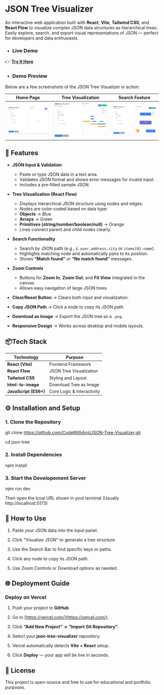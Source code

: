 # JSON Tree Visualizer

An interactive web application built with **React**, **Vite**, **Tailwind CSS**, and **React Flow** to visualize complex JSON data structures as hierarchical trees. Easily explore, search, and export visual representations of JSON — perfect for developers and data enthusiasts.

- ### Live Demo

👉 **[Try It Here](https://json-tree-visualizer-wine.vercel.app/)**

- ### Demo Preview
   
Below are a few screenshots of the JSON Tree Visualizer in action:

| Home Page | Tree Visualization | Search Feature |
|------------|-------------------|----------------|
| ![Home Page](https://github.com/CodeWithAnji/JSON-Tree-Visualizer/blob/a6d17341b50b2b1b8a3ae5a4d0a66a86065b731b/src/Screenshorts/home.png) | ![Tree Visualization](https://github.com/CodeWithAnji/JSON-Tree-Visualizer/blob/cfb3f73097365ca53f1ecccf0404ac098bac8d25/src/Screenshorts/treevisual.png) | ![Search Feature](https://github.com/CodeWithAnji/JSON-Tree-Visualizer/blob/cfb3f73097365ca53f1ecccf0404ac098bac8d25/src/Screenshorts/searching.png) |



## 🚀 Features

- **JSON Input & Validation**
  - Paste or type JSON data in a text area.
  - Validates JSON format and shows error messages for invalid input.
  - Includes a pre-filled sample JSON.

- **Tree Visualization (React Flow)**
  - Displays hierarchical JSON structure using nodes and edges.
  - Nodes are color-coded based on data type:
  - **Objects** → Blue
  - **Arrays** → Green
  - **Primitives (string/number/boolean/null)** → Orange
  - Lines connect parent and child nodes clearly.

- **Search Functionality**
  - Search by JSON path (e.g., `$.user.address.city` or `items[0].name`).
  - Highlights matching node and automatically pans to its position.
  - Shows **“Match found”** or **“No match found”** messages.

- **Zoom Controls**
  - Buttons for **Zoom In**, **Zoom Out**, and **Fit View** integrated in the canvas.
  - Allows easy navigation of large JSON trees.
- **Clear/Reset Button** → Clears both input and visualization.
- **Copy JSON Path** → Click a node to copy its JSON path.
- **Download as Image** → Export the JSON tree as a `.png`.
- **Responsive Design** → Works across desktop and mobile layouts.


## 📦Tech Stack

| Technology | Purpose |
|-------------|----------|
| **React (Vite)** | Frontend Framework |
| **React Flow** | JSON Tree Visualization |
| **Tailwind CSS** | Styling and Layout |
| **html-to-image** | Download Tree as Image |
| **JavaScript (ES6+)** | Core Logic & Interactivity |


## ⚙️ Installation and Setup

### 1. Clone the Repository

git clone https://github.com/CodeWithAnji/JSON-Tree-Visualizer.git

cd json-tree

### 2. Install Dependencies

npm install

### 3. Start the Developement Server

npm run dev

Then open the lcoal URL shown in yout terminal (Usually http://localhost:5173)

## 🧠 How to Use 

1. Paste your JSON data into the input panel.

2. Click "Visualize JSON" to generate a tree structure.

3. Use the Search Bar to find specific keys or paths.

4. Click any node to copy its JSON path.

5. Use Zoom Controls or Download options as needed.

## 🌐 Deployment Guide

### Deploy on Vercel

1. Push your project to **GitHub**.
   
2. Go to [https://vercel.com/](https://vercel.com/).

3. Click **“Add New Project” → “Import Git Repository”**.
     
4. Select your **json-tree-visualizer** repository.
   
5. Vercel automatically detects **Vite + React** setup.
 
6. Click **Deploy** — your app will be live in seconds.  


## 📝 License

This project is open-source and free to use for educational and portfolio purposes.
